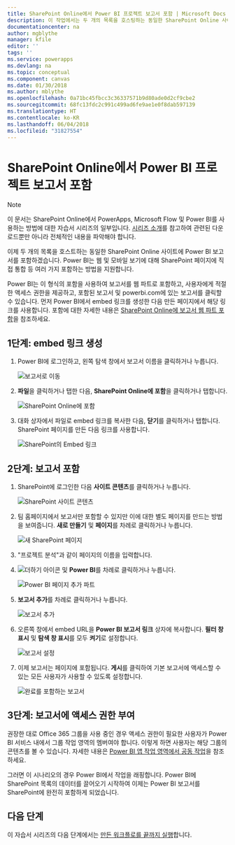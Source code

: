 ```yaml
---
title: SharePoint Online에서 Power BI 프로젝트 보고서 포함 | Microsoft Docs
description: 이 작업에서는 두 개의 목록을 호스팅하는 동일한 SharePoint Online 사이트에 Power BI 보고서를 포함합니다.
documentationcenter: na
author: mgblythe
manager: kfile
editor: ''
tags: ''
ms.service: powerapps
ms.devlang: na
ms.topic: conceptual
ms.component: canvas
ms.date: 01/30/2018
ms.author: mblythe
ms.openlocfilehash: 0a71bc45fbcc3c36337571b9d80ade0d2cf9cbe2
ms.sourcegitcommit: 68fc13fdc2c991c499ad6fe9ae1e0f8dab597139
ms.translationtype: HT
ms.contentlocale: ko-KR
ms.lasthandoff: 06/04/2018
ms.locfileid: "31827554"
---
```

# <a name="embed-the-power-bi-project-report-in-sharepoint-online"></a>SharePoint Online에서 Power BI 프로젝트 보고서 포함
> [!NOTE]
> 이 문서는 SharePoint Online에서 PowerApps, Microsoft Flow 및 Power BI를 사용하는 방법에 대한 자습서 시리즈의 일부입니다. [시리즈 소개](sharepoint-scenario-intro.md)를 참고하여 관련된 다운로드뿐만 아니라 전체적인 내용을 파악해야 합니다.

이제 두 개의 목록을 호스트하는 동일한 SharePoint Online 사이트에 Power BI 보고서를 포함하겠습니다. Power BI는 웹 및 모바일 보기에 대해 SharePoint 페이지에 직접 통합 등 여러 가지 포함하는 방법을 지원합니다.

Power BI는 이 형식의 포함을 사용하여 보고서를 웹 파트로 포함하고, 사용자에게 적절한 액세스 권한을 제공하고, 포함된 보고서 및 powerbi.com에 있는 보고서를 클릭할 수 있습니다. 먼저 Power BI에서 embed 링크를 생성한 다음 만든 페이지에서 해당 링크를 사용합니다. 포함에 대한 자세한 내용은 [SharePoint Online에 보고서 웹 파트 포함](https://docs.microsoft.com/power-bi/service-embed-report-spo)을 참조하세요.

## <a name="step-1-generate-an-embed-link"></a>1단계: embed 링크 생성
1. Power BI에 로그인하고, 왼쪽 탐색 창에서 보고서 이름을 클릭하거나 누릅니다.
   
    ![보고서로 이동](./media/sharepoint-scenario-embed-report/08-01-01-reports.png)
2. **파일**을 클릭하거나 탭한 다음, **SharePoint Online에 포함**을 클릭하거나 탭합니다.
   
    ![SharePoint Online에 포함](./media/sharepoint-scenario-embed-report/08-01-02-embed-spo.png)
3. 대화 상자에서 파일로 embed 링크를 복사한 다음, **닫기**를 클릭하거나 탭합니다. SharePoint 페이지를 만든 다음 링크를 사용합니다.
   
    ![SharePoint의 Embed 링크](./media/sharepoint-scenario-embed-report/08-01-03-embed-url.png)

## <a name="step-2-embed-the-report"></a>2단계: 보고서 포함
1. SharePoint에 로그인한 다음 **사이트 콘텐츠**를 클릭하거나 누릅니다.
   
    ![SharePoint 사이트 콘텐츠](./media/sharepoint-scenario-embed-report/08-01-04-site-contents.png)
2. 팀 홈페이지에서 보고서만 포함할 수 있지만 이에 대한 별도 페이지를 만드는 방법을 보여줍니다. **새로 만들기** 및 **페이지**를 차례로 클릭하거나 누릅니다.
   
    ![새 SharePoint 페이지](./media/sharepoint-scenario-embed-report/08-01-05-new-page.png)
3. "프로젝트 분석"과 같이 페이지의 이름을 입력합니다.
4. ![더하기 아이콘](./media/sharepoint-scenario-embed-report/icon-plus.png) 및 **Power BI**를 차례로 클릭하거나 누릅니다.
   
    ![Power BI 페이지 추가 파트](./media/sharepoint-scenario-embed-report/08-01-06-add-page-part.png)
5. **보고서 추가**를 차례로 클릭하거나 누릅니다.
   
    ![보고서 추가](./media/sharepoint-scenario-embed-report/08-01-07-add-report.png)
6. 오른쪽 창에서 embed URL을 **Power BI 보고서 링크** 상자에 복사합니다. **필터 창 표시** 및 **탐색 창 표시**를 모두 **켜기**로 설정합니다.
   
    ![보고서 설정](./media/sharepoint-scenario-embed-report/08-01-08-report-settings.png)
7. 이제 보고서는 페이지에 포함됩니다. **게시**를 클릭하여 기본 보고서에 액세스할 수 있는 모든 사용자가 사용할 수 있도록 설정합니다.
   
    ![완료를 포함하는 보고서](./media/sharepoint-scenario-embed-report/08-01-09-report-complete.png)

## <a name="step-3-grant-access-to-the-report"></a>3단계: 보고서에 액세스 권한 부여
권장한 대로 Office 365 그룹을 사용 중인 경우 액세스 권한이 필요한 사용자가 Power BI 서비스 내에서 그룹 작업 영역의 멤버여야 합니다. 이렇게 하면 사용자는 해당 그룹의 콘텐츠를 볼 수 있습니다. 자세한 내용은 [Power BI 앱 작업 영역에서 공동 작업](https://docs.microsoft.com/power-bi/service-collaborate-power-bi-workspace)을 참조하세요.

그러면 이 시나리오의 경우 Power BI에서 작업을 래핑합니다. Power BI에 SharePoint 목록의 데이터를 끌어오기 시작하여 이제는 Power BI 보고서를 SharePoint에 완전히 포함하게 되었습니다.

## <a name="next-steps"></a>다음 단계
이 자습서 시리즈의 다음 단계에서는 [만든 워크플로를 끝까지 실행](sharepoint-scenario-summary.md)합니다.

